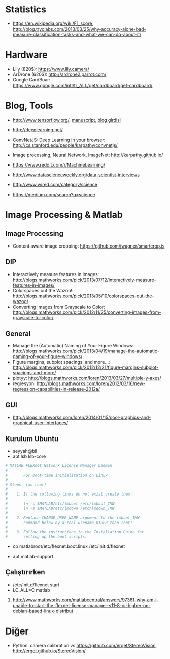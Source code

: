 # Statistics

- https://en.wikipedia.org/wiki/F1_score, http://blog.tryolabs.com/2013/03/25/why-accuracy-alone-bad-measure-classification-tasks-and-what-we-can-do-about-it/

# Hardware

- Lily (820$): <https://www.lily.camera/>
- ArDrone (620$): <http://ardrone2.parrot.com/>
- Google CardBoar: <https://www.google.com/intl/tr_ALL/get/cardboard/get-cardboard/>

# Blog, Tools

- http://www.tensorflow.org/, [manuscript](http://download.tensorflow.org/paper/whitepaper2015.pdf), [blog girdisi](http://googleresearch.blogspot.com.tr/2015/11/tensorflow-googles-latest-machine_9.html)
- http://deeplearning.net/
- ConvNetJS: Deep Learning in your browser: <http://cs.stanford.edu/people/karpathy/convnetjs/>
- Image processing, Neural Network, ImageNet: <http://karpathy.github.io/>

- https://www.reddit.com/r/MachineLearning/
- <http://www.datascienceweekly.org/data-scientist-interviews>
- http://www.wired.com/category/science
- https://medium.com/search?q=science

# Image Processing & Matlab

## Image Processing
- Content aware image cropping: <https://github.com/jwagner/smartcrop.js>

## DIP

- Interactively measure features in images: <http://blogs.mathworks.com/pick/2013/07/12/interactively-measure-features-in-images/>
- Colorspaces out the Wazoo!: <http://blogs.mathworks.com/pick/2013/05/10/colorspaces-out-the-wazoo/>
- Converting Images from Grayscale to Color: <http://blogs.mathworks.com/pick/2012/11/25/converting-images-from-grayscale-to-color/>

## General

- Manage the (Automatic) Naming of Your Figure Windows: <http://blogs.mathworks.com/pick/2013/04/19/manage-the-automatic-naming-of-your-figure-windows/>
- Figure margins, subplot spacings, and more…: <http://blogs.mathworks.com/pick/2012/12/21/figure-margins-subplot-spacings-and-more/>
- plotyy: <http://blogs.mathworks.com/loren/2013/03/27/multiple-y-axes/>
- regresyon: <http://blogs.mathworks.com/loren/2012/03/16/new-regression-capabilities-in-release-2012a/>

## GUI

- <http://blogs.mathworks.com/loren/2014/01/15/cool-graphics-and-graphical-user-interfaces/>

## Kurulum Ubuntu

- seyyah@bil
- apt lsb lsb-core

```sh
# MATLAB FLEXnet Network License Manager Daemon
#
#       For boot-time initialization on Linux
#
# Steps: (as root)
#
#    1. If the following links do not exist create them:
#
#       ln -s $MATLAB/etc/lmboot /etc/lmboot_TMW
#       ln -s $MATLAB/etc/lmdown /etc/lmdown_TMW
#
#    2. Replace CHANGE_USER_NAME argument to the lmboot_TMW
#       command below by a real usename OTHER than root!
#
#    3. Follow the instructions in the Installation Guide for
#       setting up the boot scripts.
```

- cp matlabroot/etc/flexnet.boot.linux /etc/init.d/flexnet

- apt matlab-support

## Çalıştırırken

- /etc/init.d/flexnet start
- LC_ALL=C matlab

1. http://www.mathworks.com/matlabcentral/answers/97361-why-am-i-unable-to-start-the-flexnet-license-manager-v11-8-or-higher-on-debian-based-linux-distribut

# Diğer
- Python: camera calibration vs <https://github.com/erget/StereoVision>, <http://erget.github.io/StereoVision/>
